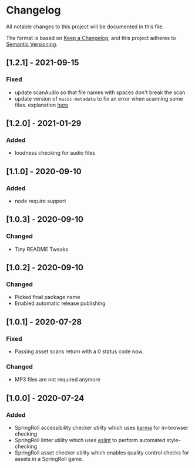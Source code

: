 # Changelog
All notable changes to this project will be documented in this file.

The format is based on [Keep a Changelog](https://keepachangelog.com/en/1.0.0/),
and this project adheres to [Semantic Versioning](https://semver.org/spec/v2.0.0.html).

## [1.2.1] - 2021-09-15
### Fixed
- update scanAudio so that file names with spaces don't break the scan
- update version of `music-metadata` to fix an error when scanning some files. explanation [here](https://github.com/Borewit/music-metadata/issues/856)

## [1.2.0] - 2021-01-29
### Added
- loudness checking for audio files

## [1.1.0] - 2020-09-10
### Added
- node require support

## [1.0.3] - 2020-09-10
### Changed
- Tiny README Tweaks

## [1.0.2] - 2020-09-10
### Changed
- Picked final package name
- Enabled automatic release publishing

## [1.0.1] - 2020-07-28
### Fixed
- Passing asset scans return with a 0 status code now.
### Changed
- MP3 files are not required anymore

## [1.0.0] - 2020-07-24
### Added
- SpringRoll accessibility checker utility which uses [karma](https://karma-runner.github.io/4.0/index.html)
  for in-browser checking
- SpringRoll linter utility which uses [eslint](https://eslint.org/) to perform automated style-checking
- SpringRoll asset checker utility which enables quality control checks for assets in a SpringRoll game.
